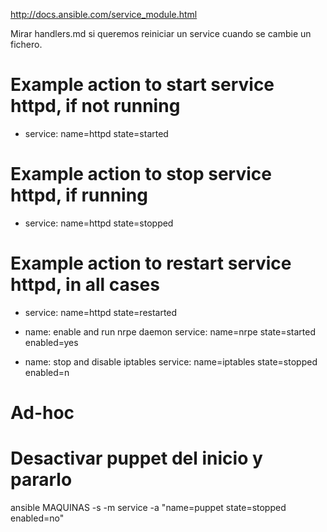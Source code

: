 http://docs.ansible.com/service_module.html

Mirar handlers.md si queremos reiniciar un service cuando se cambie un fichero.

# Example action to start service httpd, if not running
- service: name=httpd state=started

# Example action to stop service httpd, if running
- service: name=httpd state=stopped

# Example action to restart service httpd, in all cases
- service: name=httpd state=restarted

- name: enable and run nrpe daemon
  service: name=nrpe state=started enabled=yes

- name: stop and disable iptables
  service: name=iptables state=stopped enabled=n

# Ad-hoc
# Desactivar puppet del inicio y pararlo
ansible MAQUINAS -s -m service -a "name=puppet state=stopped enabled=no"

